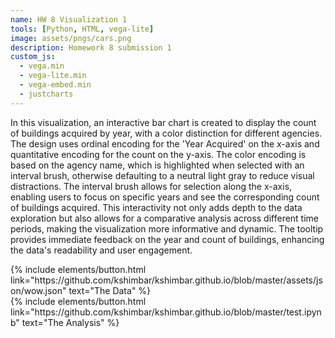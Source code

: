 ```yaml
---
name: HW 8 Visualization 1
tools: [Python, HTML, vega-lite]
image: assets/pngs/cars.png
description: Homework 8 submission 1
custom_js:
  - vega.min
  - vega-lite.min
  - vega-embed.min
  - justcharts
---
```


<vegachart schema-url="{{ site.baseurl }}/assets/json/wow.json" style="width: 100%"></vegachart>
In this visualization, an interactive bar chart is created to display the count of buildings acquired by year, with a color distinction for different agencies. The design uses ordinal encoding for the 'Year Acquired' on the x-axis and quantitative encoding for the count on the y-axis. The color encoding is based on the agency name, which is highlighted when selected with an interval brush, otherwise defaulting to a neutral light gray to reduce visual distractions. The interval brush allows for selection along the x-axis, enabling users to focus on specific years and see the corresponding count of buildings acquired. This interactivity not only adds depth to the data exploration but also allows for a comparative analysis across different time periods, making the visualization more informative and dynamic. The tooltip provides immediate feedback on the year and count of buildings, enhancing the data's readability and user engagement.

<div class="left">
{% include elements/button.html link="https://github.com/kshimbar/kshimbar.github.io/blob/master/assets/json/wow.json" text="The Data" %}
</div>

<div class="right">
{% include elements/button.html link="https://github.com/kshimbar/kshimbar.github.io/blob/master/test.ipynb" text="The Analysis" %}
</div>
